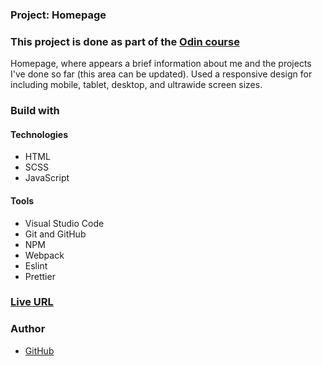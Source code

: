 ### Project: Homepage

### This project is done as part of the [Odin course](https://www.theodinproject.com/dashboard)

Homepage, where appears a brief information about me and the projects I've done so far (this area can be updated). Used a responsive design for including mobile, tablet, desktop, and ultrawide screen sizes.

### Build with

#### Technologies

- HTML
- SCSS
- JavaScript

#### Tools

- Visual Studio Code
- Git and GitHub
- NPM
- Webpack
- Eslint
- Prettier

### [Live URL](https://saba-bar95.github.io/homepage/)

### Author

- [GitHub](https://github.com/saba-bar95)
